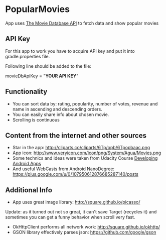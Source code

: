 # PopularMovies
App uses [The Movie Database API](https://www.themoviedb.org) to fetch data and show popular movies


## API Key
For this app to work you have to acquire API key and put it into gradle.properties file. 

Following line should be added to the file:

movieDbApiKey = "**YOUR API KEY**"

## Functionality
* You can sort data by: rating, popularity, number of votes, revenue and name in ascending and descending orders.
* You can easily share info about chosen movie.
* Scrolling is continuous 

## Content from the internet and other sources
* Star in the app: http://cliparts.co/cliparts/6Tp/opb/6Tpopbaac.png
* App icon: http://www.veryicon.com/icon/png/System/Agua/Movies.png
* Some technics and ideas were taken from Udacity Course [Developing Android Apps](https://www.udacity.com/course/viewer#!/c-ud853-nd)
* And useful WebCasts from Android NanoDegree: https://plus.google.com/u/0/107950612876685287140/posts 

## Additional Info
* App uses great image library: http://square.github.io/picasso/

Update: as it turned out not so great, it can't save Target (recycles it) and sometimes you can get a funny behavior when scroll very fast.
* OkHttpClient performs all network work: http://square.github.io/okhttp/
* GSON library effectively parses json: https://github.com/google/gson

